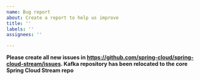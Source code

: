 ```yaml
---
name: Bug report
about: Create a report to help us improve
title: ''
labels: ''
assignees: ''

---
```


**Please create all new issues in https://github.com/spring-cloud/spring-cloud-stream/issues. Kafka repository has been relocated to the core Spring Cloud Stream repo**

